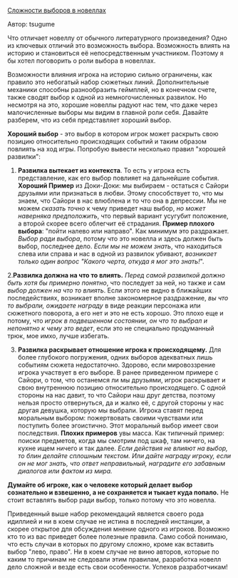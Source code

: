 [Сложности выборов в новеллах](https://anivisual.net/blog/2018-02-16-342)

Автор: tsugume

Что отличает новеллу от обычного литературного произведения? Одно из ключевых отличий это возможность выбора. Возможность влиять на историю и становиться её непосредственным участником.
Поэтому я бы хотел поговорить о роли выбора в новеллах.

Возможности влияния игрока на историю сильно ограничены, как правило это небогатый набор сюжетных линий.
Дополнительные механики способны разнообразить геймплей, но в конечном счете, также сводят выбор к одной из немногочисленных развилок. Но несмотря на это, хорошие новеллы радуют нас тем, что даже через малочисленные выборы мы видим в главной роли себя. Давайте разберем, что из себя представляет хороший выбор.

**Хороший выбор** - это выбор в котором игрок может раскрыть свою позицию относительно происходящих событий и таким образом повлиять на ход игры.
Попробую вывести несколько правил "хорошей развилки":

1. **Развилка вытекает из контекста**. То есть у игрока есть представление, как его выбор повлияет на дальнейшие события. **Хороший Пример** из Доки-Доки: мы выбираем - остаться с Сайори друзьями или признаться в любви. Этому способствует то, что мы знаем, что Сайори в нас влюблена и то что она в депрессии. Мы не можем *сказать точно* к чему приведет наш выбор, *но может наверняка предположить*, что первый вариант усугубит положение, а второй скорее всего облегчит её страдания. **Пример плохого выбора**: "пойти налево или направо". Как минимум это раздражает. *Выбор ради выбора*, потому что это новелла и здесь должен быть выбор, последнее дело. *Если мы не можем знать*, что находиться слева или справа и нас в одной из развилок убивают, *возникает только один вопрос "Какого черта, откуда я мог это знать!*".

2.**Развилка должна на что то влиять.**
*Перед самой развилкой должно быть хотя бы примерно понятно*, что последует за ней, но также и сам *выбор должен на что то влиять*. Если этого не видно в ближайших последействиях, возникает вполне закономерное раздражение, *вы что то выбрали, ожидаете награду* в виде реакции персонажа или сюжетного поворота, а его нет и это не есть хорошо. Это плохо еще и потому, что *игрок в подвешенном состоянии, он что то выбрал и непонятно к чему это ведет*, если это не специально продуманный трюк, мое имхо, лучше избегать.

3. **Развилка раскрывает отношение игрока к происходящему.**
Для более глубокого погружения, одних выборов адекватных лишь событиям сюжета недостаточно. Здорово, если мировоззрение игрока участвует в его выборе. В ранее приведенном примере с Сайори, о том, что останемся ли мы друзьями, игрок раскрывает и свою внутреннюю позицию относительно происходящего. С одной стороны на нас давит, то что Сайори наш друг детства, поэтому нельзя просто отвернуться, да и жалко её, с другой стороны у нас другая девушка, которую мы выбрали. Игрока ставят перед моральным выбором: пожертвовать своими чувствами или поступить более эгоистично. Этот моральный выбор имеет свои последствия. **Плохих примеров** увы масса. Как типичный пример: поиски предметов, когда мы смотрим под шкаф, там ничего, на кухне ищем ничего и так далее. *Если действия не влияют на выбор, то блин делайте сплошным текстом. Или дайте награду игроку, если он не мог знать, что ответ неправильный, наградите его забавным диалогов или фактом из мира.*

**Думайте об игроке, как о человеке который делает выбор сознательно и взвешенно, а не сохраняется и тыкает куда попало.** Не стоит вставлять выбор ради выбор, только потому что это новелла.

Приведенный выше набор рекомендаций является своего рода идиллией и ни в коем случае не истина в последней инстанции, а скорее открытое для обсуждения мнение одного из игроков. Возможно кто то из вас приведет более полезные правила. Само собой понимаю, что есть случаи в которых по другому сложно, кроме как вставить выбор "лево, право". Ни в коем случае не виню авторов, которые по каким то причинам не следовали этим правилам, разработка новелл дело сложной и везде есть свои особенности.
Успехов разработчикам! 